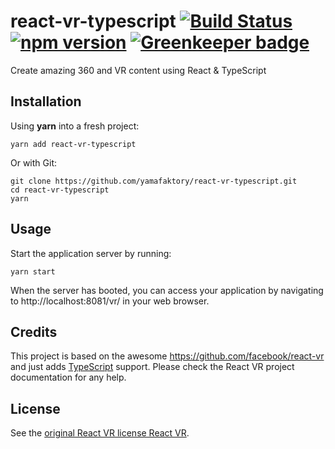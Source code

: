 # react-vr-typescript [![Build Status](https://travis-ci.org/yamafaktory/react-vr-typescript.svg?branch=master)](https://travis-ci.org/yamafaktory/react-vr-typescript) [![npm version](https://img.shields.io/npm/v/react-vr-typescript.svg?style=flat)](https://www.npmjs.com/package/shrimpit) [![Greenkeeper badge](https://badges.greenkeeper.io/yamafaktory/react-vr-typescript.svg)](https://greenkeeper.io/)

Create amazing 360 and VR content using React & TypeScript

## Installation

Using **yarn** into a fresh project:

```shell
yarn add react-vr-typescript
```

Or with Git:

```shell
git clone https://github.com/yamafaktory/react-vr-typescript.git
cd react-vr-typescript
yarn
```

## Usage

Start the application server by running:

```shell
yarn start
```

When the server has booted, you can access your application by navigating to http://localhost:8081/vr/ in your web browser.

## Credits

This project is based on the awesome https://github.com/facebook/react-vr and just adds [TypeScript](https://www.typescriptlang.org) support. Please check the React VR project documentation for any help.

## License

See the [original React VR license React VR](https://github.com/facebook/react-vr#license).
